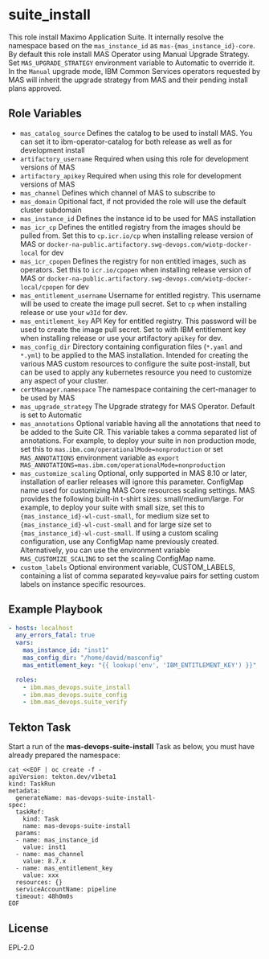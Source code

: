 suite_install
=============

This role install Maximo Application Suite. It internally resolve the namespace based on the `mas_instance_id` as `mas-{mas_instance_id}-core`. By default this role install MAS Operator using Manual Upgrade Strategy. Set `MAS_UPGRADE_STRATEGY` environment variable to Automatic to override it. In the `Manual` upgrade mode, IBM Common Services operators requested by MAS will inherit the upgrade strategy from MAS and their pending install plans approved.

Role Variables
--------------
- `mas_catalog_source` Defines the catalog to be used to install MAS. You can set it to ibm-operator-catalog for both release as well as for development install
- `artifactory_username` Required when using this role for development versions of MAS
- `artifactory_apikey` Required when using this role for development versions of MAS
- `mas_channel` Defines which channel of MAS to subscribe to
- `mas_domain` Opitional fact, if not provided the role will use the default cluster subdomain
- `mas_instance_id` Defines the instance id to be used for MAS installation
- `mas_icr_cp` Defines the entitled registry from the images should be pulled from. Set this to `cp.icr.io/cp` when installing release version of MAS or `docker-na-public.artifactory.swg-devops.com/wiotp-docker-local` for dev
- `mas_icr_cpopen` Defines the registry for non entitled images, such as operators. Set this to `icr.io/cpopen` when installing release version of MAS or `docker-na-public.artifactory.swg-devops.com/wiotp-docker-local/cpopen` for dev
- `mas_entitlement_username` Username for entitled registry. This username will be used to create the image pull secret. Set to `cp` when installing release or use your `w3Id` for dev.
- `mas_entitlement_key` API Key for entitled registry. This password will be used to create the image pull secret. Set to with IBM entitlement key when installing release or use your artifactory `apikey` for dev.
- `mas_config_dir` Directory containing configuration files (`*.yaml` and `*.yml`) to be applied to the MAS installation.  Intended for creating the various MAS custom resources to configure the suite post-install, but can be used to apply any kubernetes resource you need to customize any aspect of your cluster.
- `certManager.namespace` The namespace containing the cert-manager to be used by MAS
- `mas_upgrade_strategy` The Upgrade strategy for MAS Operator. Default is set to Automatic
- `mas_annotations` Optional variable having all the annotations that need to be added to the Suite CR. This variable takes a comma separated list of annotations. For example, to deploy your suite in non production mode, set this to `mas.ibm.com/operationalMode=nonproduction` 
or set `MAS_ANNOTATIONS` environment variable as `export MAS_ANNOTATIONS=mas.ibm.com/operationalMode=nonproduction`
- `mas_customize_scaling` Optional, only supported in MAS 8.10 or later, installation of earlier releases will ignore this parameter. ConfigMap name used for customizing MAS Core resources scaling settings. MAS provides the following built-in t-shirt sizes: small/medium/large. 
For example, to deploy your suite with small size, set this to `{mas_instance_id}-wl-cust-small`, for medium size set to `{mas_instance_id}-wl-cust-small` and for large size set to `{mas_instance_id}-wl-cust-small`. If using a custom scaling configuration, use any ConfigMap name previously created. Alternatively, you can use the environment variable `MAS_CUSTOMIZE_SCALING` to set the scaling ConfigMap name.
- `custom_labels` Optional environment variable, CUSTOM_LABELS, containing a list of comma separated key=value pairs for setting custom labels on instance specific resources.

Example Playbook
----------------

```yaml
- hosts: localhost
  any_errors_fatal: true
  vars:
    mas_instance_id: "inst1"
    mas_config_dir: "/home/david/masconfig"
    mas_entitlement_key: "{{ lookup('env', 'IBM_ENTITLEMENT_KEY') }}"

  roles:
    - ibm.mas_devops.suite_install
    - ibm.mas_devops.suite_config
    - ibm.mas_devops.suite_verify
```


Tekton Task
-----------
Start a run of the **mas-devops-suite-install** Task as below, you must have already prepared the namespace:

```
cat <<EOF | oc create -f -
apiVersion: tekton.dev/v1beta1
kind: TaskRun
metadata:
  generateName: mas-devops-suite-install-
spec:
  taskRef:
    kind: Task
    name: mas-devops-suite-install
  params:
  - name: mas_instance_id
    value: inst1
  - name: mas_channel
    value: 8.7.x
  - name: mas_entitlement_key
    value: xxx
  resources: {}
  serviceAccountName: pipeline
  timeout: 48h0m0s
EOF
```


License
-------

EPL-2.0
